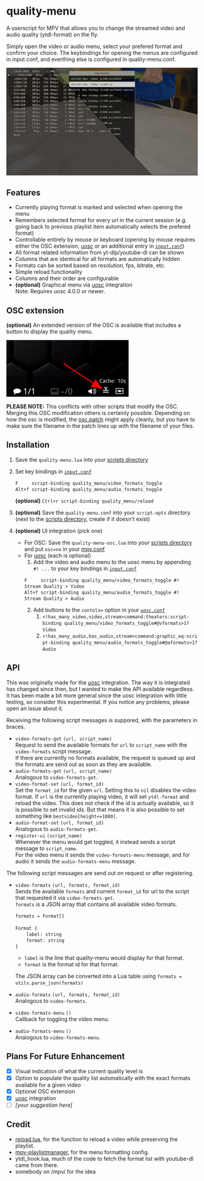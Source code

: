 # quality-menu
A userscript for MPV that allows you to change the streamed video and audio quality (ytdl-format) on the fly.

Simply open the video or audio menu, select your prefered format and confirm your choice. The keybindings for opening the menus are configured in input.conf, and everthing else is configured in quality-menu.conf.

![screenshot](preview.jpg)

## Features

- Currently playing format is marked and selected when opening the menu
- Remembers selected format for every url in the current session (e.g. going back to previous playlist item automatically selects the prefered format)
- Controllable entirely by mouse or keyboard (opening by mouse requires either the OSC extension, [uosc](https://github.com/tomasklaen/uosc) or an additional entry in [`input.conf`](https://mpv.io/manual/stable/#input-conf))
- All format related information from yt-dlp/youtube-dl can be shown
- Columns that are identical for all formats are automatically hidden
- Formats can be sorted based on resolution, fps, bitrate, etc.
- Simple reload functionality
- Columns and their order are configurable
- **(optional)** Graphical menu via [uosc](https://github.com/tomasklaen/uosc) integration  
    Note: Requires uosc 4.0.0 or newer.

## OSC extension
**(optional)** An extended version of the OSC is available that includes a button to display the quality menu.

![screenshot](quality-menu-preview-osc.jpg)

**PLEASE NOTE:** This conflicts with other scripts that modify the OSC. Merging this OSC modification others is certainly possible. Depending on how the osc is modified, the [osc.patch](osc.patch) might apply cleanly, but you have to make sure the filename in the patch lines up with the filename of your files.

## Installation
1. Save the `quality-menu.lua` into your [scripts directory](https://mpv.io/manual/stable/#script-location)
2. Set key bindings in [`input.conf`](https://mpv.io/manual/stable/#input-conf)
    ```
    F     script-binding quality_menu/video_formats_toggle
    Alt+f script-binding quality_menu/audio_formats_toggle
    ```
    **(optional)** `Ctrl+r script-binding quality_menu/reload`

3. **(optional)** Save the `quality-menu.conf` into your `script-opts` directory (next to the [scripts directory](https://mpv.io/manual/stable/#script-location), create if it doesn't exist)
4. **(optional)** UI integration (pick one)
    - For OSC: Save the `quality-menu-osc.lua` into your [scripts directory](https://mpv.io/manual/stable/#script-location)  and put `osc=no` in your [mpv.conf](https://mpv.io/manual/stable/#location-and-syntax)
    - For [uosc](https://github.com/tomasklaen/uosc) (each is optional)
        1. Add the video and audio menu to the uosc menu by appending `#! ...` to your key bindings in [`input.conf`](https://mpv.io/manual/stable/#input-conf)
        ```
        F     script-binding quality_menu/video_formats_toggle #! Stream Quality > Video
        Alt+f script-binding quality_menu/audio_formats_toggle #! Stream Quality > Audio
        ```
        2. Add buttons to the `contols=` option in your [`uosc.conf`](https://github.com/tomasklaen/uosc/blob/main/script-opts/uosc.conf)
            1. `<!has_many_video,video,stream>command:theaters:script-binding quality_menu/video_formats_toggle#@vformats>1?Video`
            2. `<!has_many_audio,has_audio,stream>command:graphic_eq:script-binding quality_menu/audio_formats_toggle#@aformats>1?Audio`

## API
This was originally made for the [uosc](https://github.com/tomasklaen/uosc) integration.
The way it is integrated has changed since then, but I wanted to make the API available regardless.
It has been made a bit more general since the uosc integration with little testing, so consider this experimental.
If you notice any problems, please open an issue about it.

Receiving the following script messages is suppored, with the parameters in braces.

- `video-formats-get` `(url, script_name)`  
    Request to send the available formats for `url` to `script_name` with the `video-formats` script message.  
    If there are currently no formats available, the request is queued up and the formats are send out as soon as they are available.
- `audio-formats-get` `(url, script_name)`  
    Analogous to `video-formats-get`.
- `video-format-set` `(url, format_id)`  
    Set the `format_id` for the given `url`. Setting this to `nil` disables the video format.
    If `url` is the currently playing video, it will set `ytdl-format` and reload the video.
    This does not check if the id is actually available, so it is possible to set invalid ids. But that means it is also possible to set something like `bestvideo[height<=1080]`.
- `audio-format-set` `(url, format_id)`  
    Analogous to `audio-formats-get`.
- `register-ui` `(script_name)`  
    Whenever the menu would get toggled, it instead sends a script message to `script_name`.  
    For the video menu it sends the `video-formats-menu` message, and for audio it sends the `audio-formats-menu` message.

The following script messages are send out on request or after registering.

- `video-formats` `(url, formats, format_id)`  
    Sends the available `formats` and current `format_id` for url to the script that requested it via `video-formats-get`.  
    `formats` is a JSON array that contains all available video formats.  
    ```
    formats = Format[]
    
    Format {
        label: string
        format: string
    }
    ```
    - `label` is the line that quality-menu would display for that format.
    - `format` is the format id for that format.
    
    The JSON array can be converted into a Lua table using `formats = utils.parse_json(formats)`
- `audio-formats` `(url, formats, format_id)`  
    Analogous to `video-formats`.
- `video-formats-menu` `()`  
    Callback for toggling the video menu.
- `audio-formats-menu` `()`  
    Analogous to `video-formats-menu`.


## Plans For Future Enhancement
- [x] Visual indication of what the current quality level is
- [x] Option to populate the quality list automatically with the exact formats available for a given video
- [x] Optional OSC extension
- [x] [uosc](https://github.com/tomasklaen/uosc) integration
- [ ] *\[your suggestion here\]*

## Credit
- [reload.lua](https://github.com/4e6/mpv-reload/), for the function to reload a video while preserving the playlist.
- [mpv-playlistmanager](https://github.com/jonniek/mpv-playlistmanager), for the menu formatting config.
- ytdl_hook.lua, much of the  code to fetch the format list with youtube-dl came from there.
- somebody on /mpv/ for the idea
